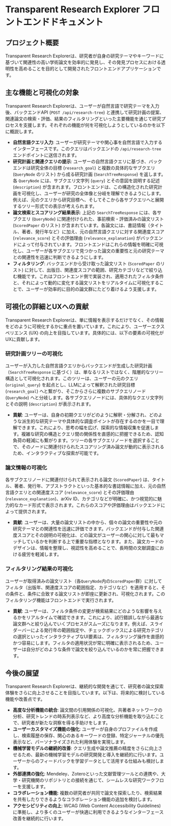 # Transparent Research Explorer フロントエンドドキュメント

## プロジェクト概要
Transparent Research Explorerは、研究者が自身の研究テーマやキーワードに基づいて関連性の高い学術論文を効率的に発見し、その発見プロセスにおける透明性を高めることを目的として開発されたフロントエンドアプリケーションです。

## 主な機能と可視化の対象
Transparent Research Explorerは、ユーザーが自然言語で研究テーマを入力後、バックエンドAPI (`POST /api/research-tree`) と連携して研究計画の提案、関連論文の検索・評価、結果のフィルタリングといった主要機能を通じて研究プロセスを支援します。それぞれの機能が何を可視化しようとしているのかを以下に概説します。

-   **自然言語クエリ入力**: ユーザーが研究テーマや関心事を自然言語で入力するインターフェースです。このクエリはバックエンドの `/api/research-tree` エンドポイントに送信されます。
-   **研究計画と関連クエリの提示**: ユーザーの自然言語クエリに基づき、バックエンドは研究全体の目標 (`research_goal`) と複数の具体的なサブクエリ (`QueryNode` のリスト) から成る研究計画 (`SearchTreeResponse`) を返します。各 `QueryNode` には、サブクエリ文字列 (`query`) とその意図を説明する記述 (`description`) が含まれます。フロントエンドは、この構造化された研究計画を可視化し、ユーザーが研究の全体像と分岐を理解できるようにします。例えば、元のクエリから研究目標へ、そしてそこから各サブクエリへと展開するツリー形式での表示が考えられます。
-   **論文検索とスコアリング結果表示**: 上記の `SearchTreeResponse` には、各サブクエリ (`QueryNode`) に関連付けられた、事前検索・評価済みの論文リスト (`ScoredPaper` のリスト) が含まれています。各論文には、書誌情報（タイトル、著者、発行年など）に加え、元の自然言語クエリに対する関連度スコア (`relevance_score`) とその評価理由 (`relevance_explanation`) がバックエンドによって付与されています。フロントエンドはこれらの情報を明確に可視化し、ユーザーが各サブクエリで見つかった論文の重要性と元の研究テーマとの関連性を迅速に判断できるようにします。
-   **フィルタリング**: バックエンドから受け取った論文リスト (`ScoredPaper` のリスト) に対して、出版日、関連度スコアの範囲、研究カテゴリなどで絞り込む機能です。これはフロントエンド側で実装され、適用されたフィルタ条件と、それによって動的に変化する論文リストをリアルタイムに可視化することで、ユーザーが効率的に目的の論文群にたどり着けるよう支援します。

## 可視化の詳細とUXへの貢献
Transparent Research Explorerは、単に情報を表示するだけでなく、その情報をどのように可視化するかに重点を置いています。これにより、ユーザーエクスペリエンス (UX) の向上を目指しています。具体的には、以下の要素の可視化がUXに貢献します。

### 研究計画ツリーの可視化
ユーザーが入力した自然言語クエリからバックエンドが生成した研究計画（`SearchTreeResponse` に基づく）は、単なるリストではなく、階層的なツリー構造として可視化されます。このツリーは、ユーザーの元のクエリ (`original_query`) を起点とし、LLMによって解釈された研究目標 (`research_goal`) へと繋がり、そこからさらに複数のサブクエリノード (`QueryNode`) へと分岐します。各サブクエリノードには、具体的なクエリ文字列とその説明 (`description`) が表示されます。
-   **貢献**: ユーザーは、自身の初期クエリがどのように解釈・分解され、どのような派生的な研究テーマや具体的な調査ポイントが存在するのかを一目で理解できます。これにより、思考の幅を広げ、探索的な情報収集を促進します。複雑な研究の構造とクエリ間の関係性を直感的に把握できるため、認知負荷の軽減にも繋がります。ツリーの各サブクエリノードを選択することで、そのノードに関連付けられたスコアリング済み論文が動的に表示されるため、インタラクティブな探索が可能です。

### 論文情報の可視化
各サブクエリノードに関連付けられて表示される論文 (`ScoredPaper`) は、タイトル、著者、発行年、アブストラクトといった基本的な書誌情報に加え、元の自然言語クエリとの関連度スコア (`relevance_score`) とその評価理由 (`relevance_explanation`)、arXiv ID、カテゴリなどが明確に、かつ視覚的に魅力的なカード形式で表示されます。これらのスコアや評価理由はバックエンドによって提供されます。
-   **貢献**: ユーザーは、大量の論文リストの中から、個々の論文の重要性や元の研究テーマとの関連性を迅速に評価できます。バックエンドが付与した関連度スコアとその説明の可視化は、どの論文がユーザーの関心に対して最もマッチしているかを判断する上で重要な指標となります。また、論文カードのデザインは、情報を整理し、視認性を高めることで、長時間の文献調査における疲労を軽減します。

### フィルタリング結果の可視化
ユーザーが取得済みの論文リスト（各`QueryNode`内の`ScoredPaper`群）に対してフィルタ（出版年、関連度スコアの範囲指定、カテゴリなど）を適用すると、その条件と、条件に合致する論文リストが即座に更新され、可視化されます。このフィルタリング機能はフロントエンドで実行されます。
-   **貢献**: ユーザーは、フィルタ条件の変更が検索結果にどのような影響を与えるかをリアルタイムで確認できます。これにより、試行錯誤しながら最適な論文群へと絞り込んでいくプロセスがスムーズになります。例えば、スライダーバーによる発行年の範囲指定や、チェックボックスによる研究カテゴリの選択といったインタラクティブなUI要素は、フィルタリング操作を直感的かつ容易にします。フィルタの適用状況が常に明確に表示されるため、ユーザーは自分がどのような条件で論文を絞り込んでいるのかを常に把握できます。

## 今後の展望
Transparent Research Explorerは、継続的な開発を通じて、研究者の論文探索体験をさらに向上させることを目指しています。以下は、将来的に検討している機能や改善点です。

- **高度な分析機能の統合**: 論文間の引用関係の可視化、共著者ネットワークの分析、研究トレンドの時系列表示など、より高度な分析機能を取り込むことで、研究者が新たな洞察を得る手助けをします。
- **ユーザーカスタマイズ機能の強化**: ユーザーが自身のプロファイルを作成し、検索履歴の保存、関心のあるキーワードの登録、特定ジャーナルの優先表示など、パーソナライズされた利用体験を実現します。
- **機械学習モデルの継続的改善**: クエリ生成や論文推薦の精度をさらに向上させるため、最新の機械学習モデルの研究開発と導入を継続的に行います。ユーザーからのフィードバックを学習データとして活用する仕組みも検討します。
- **外部連携の強化**: Mendeley、Zoteroといった文献管理ツールとの連携や、大学・研究機関のリポジトリとの接続を通じて、シームレスな研究ワークフローを支援します。
- **コラボレーション機能**: 複数の研究者が共同で論文を探索したり、検索結果を共有したりできるようなコラボレーション機能の追加を検討します。
- **アクセシビリティの向上**: WCAG (Web Content Accessibility Guidelines) に準拠し、より多くのユーザーが快適に利用できるようなインターフェース改善を継続的に行います。
